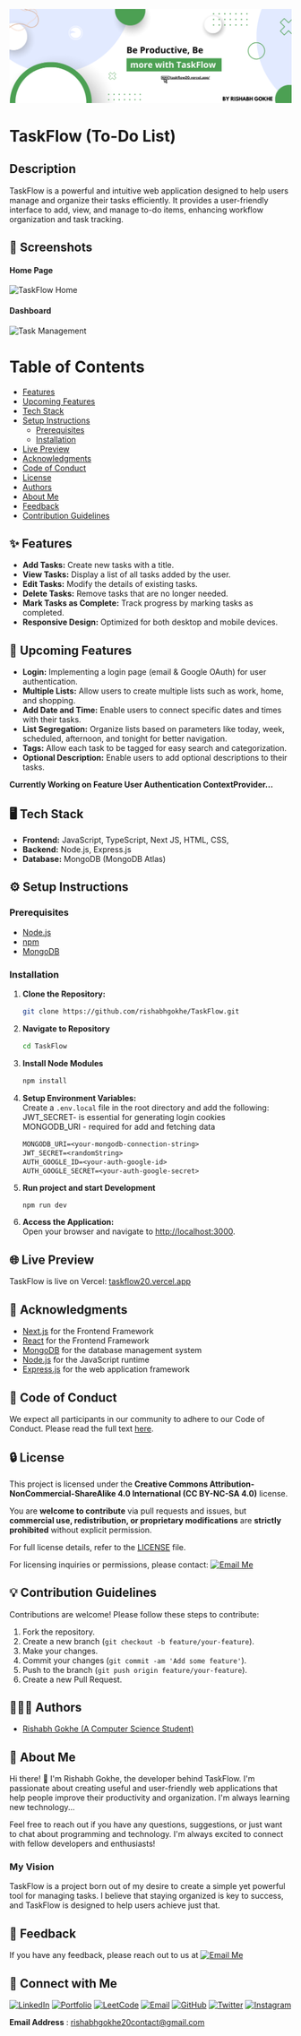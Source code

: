 ![TaskFlow Banner](./public/images/TaskFlow%20Banner.png)

# TaskFlow (To-Do List)

## Description

TaskFlow is a powerful and intuitive web application designed to help users manage and organize their tasks efficiently. It provides a user-friendly interface to add, view, and manage to-do items, enhancing workflow organization and task tracking.

## 📸 Screenshots  

#### Home Page
![TaskFlow Home](https://res.cloudinary.com/dnytagac4/image/upload/v1742009633/TaskFlow-Screenshot-3_dbsrvl.png)  

#### Dashboard  
![Task Management](https://res.cloudinary.com/dnytagac4/image/upload/v1742009633/TaskFlow-Screenshot-1_fgz5ha.png)  

# Table of Contents

  - [Features](#-features)
  - [Upcoming Features](#-upcoming-features)
  - [Tech Stack](#️-tech-stack)
  - [Setup Instructions](#️-setup-instructions)
    - [Prerequisites](#prerequisites)
    - [Installation](#installation)
  - [Live Preview](#-live-preview)
  - [Acknowledgments](#-acknowledgments)
  - [Code of Conduct](#-code-of-conduct)
  - [License](#-license)
  - [Authors](#-authors)
  - [About Me](#-about-me)
  - [Feedback](#-feedback)
  - [Contribution Guidelines](#-contribution-guidelines)

## ✨ Features

- **Add Tasks:** Create new tasks with a title.
- **View Tasks:** Display a list of all tasks added by the user.
- **Edit Tasks:** Modify the details of existing tasks.
- **Delete Tasks:** Remove tasks that are no longer needed.
- **Mark Tasks as Complete:** Track progress by marking tasks as completed.
- **Responsive Design:** Optimized for both desktop and mobile devices.

## 🚀 Upcoming Features

- **Login:** Implementing a login page (email & Google OAuth) for user authentication.
- **Multiple Lists:** Allow users to create multiple lists such as work, home, and shopping.
- **Add Date and Time:** Enable users to connect specific dates and times with their tasks.
- **List Segregation:** Organize lists based on parameters like today, week, scheduled, afternoon, and tonight for better navigation.
- **Tags:** Allow each task to be tagged for easy search and categorization.
- **Optional Description:** Enable users to add optional descriptions to their tasks.

**Currently Working on Feature User Authentication ContextProvider...**


## 🖥️ Tech Stack

- **Frontend:** JavaScript, TypeScript, Next JS, HTML, CSS, 
- **Backend:** Node.js, Express.js
- **Database:** MongoDB (MongoDB Atlas)

## ⚙️ Setup Instructions

### Prerequisites

- [Node.js](https://nodejs.org/)
- [npm](https://www.npmjs.com/)
- [MongoDB](https://www.mongodb.com/)

### Installation

1. **Clone the Repository:**
   ```bash
   git clone https://github.com/rishabhgokhe/TaskFlow.git

2. **Navigate to Repository**
    ```bash
    cd TaskFlow

3. **Install Node Modules**
    ```bash
    npm install

4. **Setup Environment Variables:**  
   Create a `.env.local` file in the root directory and add the following:  
       JWT_SECRET- is essential for generating login cookies
       <br/>
       MONGODB_URI - required for add and fetching data
       <br/>
   ```plaintext
   MONGODB_URI=<your-mongodb-connection-string>
   JWT_SECRET=<randomString>
   AUTH_GOOGLE_ID=<your-auth-google-id>
   AUTH_GOOGLE_SECRET=<your-auth-google-secret>

5. **Run project and start Development**
    ```bash
    npm run dev

6. **Access the Application:**  
   Open your browser and navigate to [http://localhost:3000](http://localhost:3000).


## 🌐 Live Preview

TaskFlow is live on Vercel: [taskflow20.vercel.app](https://taskflow20.vercel.app/)

## 🙌 Acknowledgments

- [Next.js](https://nextjs.org/) for the Frontend Framework
- [React](https://react.dev/) for the Frontend Framework
- [MongoDB](https://www.mongodb.com/) for the database management system
- [Node.js](https://nodejs.org/) for the JavaScript runtime
- [Express.js](https://expressjs.com/) for the web application framework

## 📜 Code of Conduct

We expect all participants in our community to adhere to our Code of Conduct. Please read the full text [here](CODE_OF_CONDUCT.md).

## 🔒 License  

This project is licensed under the **Creative Commons Attribution-NonCommercial-ShareAlike 4.0 International (CC BY-NC-SA 4.0)** license.

You are **welcome to contribute** via pull requests and issues, but **commercial use, redistribution, or proprietary modifications** are **strictly prohibited** without explicit permission.

For full license details, refer to the [LICENSE](LICENSE) file.

For licensing inquiries or permissions, please contact:
[![Email Me](https://img.shields.io/badge/Email-Me-black?style=flat&logo=gmail&logoColor=white)](mailto:rishabhgokhe20contact@gmail.com)

## 💡 Contribution Guidelines

Contributions are welcome! Please follow these steps to contribute:
1. Fork the repository.
2. Create a new branch (`git checkout -b feature/your-feature`).
3. Make your changes.
4. Commit your changes (`git commit -am 'Add some feature'`).
5. Push to the branch (`git push origin feature/your-feature`).
6. Create a new Pull Request.

## 👨🏻‍💻 Authors

- [Rishabh Gokhe (A Computer Science Student)](https://www.github.com/rishabhgokhe)

## 🚀 About Me

Hi there! 👋 I'm Rishabh Gokhe, the developer behind TaskFlow. I'm passionate about creating useful and user-friendly web applications that help people improve their productivity and organization. I'm always learning new technology...

Feel free to reach out if you have any questions, suggestions, or just want to chat about programming and technology. I'm always excited to connect with fellow developers and enthusiasts!

### My Vision

TaskFlow is a project born out of my desire to create a simple yet powerful tool for managing tasks. I believe that staying organized is key to success, and TaskFlow is designed to help users achieve just that.

## 📨 Feedback

If you have any feedback, please reach out to us at 
[![Email Me](https://img.shields.io/badge/Email-Me-black?style=flat&logo=[YOUR_ICON_URL]&logoColor=white)](mailto:rishabhgokhe20contact@gmail.com)

## 🔗 Connect with Me

[![LinkedIn](https://img.shields.io/badge/LinkedIn-0A66C2?style=for-the-badge&logo=linkedin&logoColor=white)](https://linkedin.com/in/rishabh-gokhe-22168b287)
[![Portfolio](https://img.shields.io/badge/Portfolio-000000?style=for-the-badge&logo=outline&logoColor=white)](https://portfolio-rishabhgokhe.vercel.app/)
[![LeetCode](https://img.shields.io/badge/LeetCode-FFA116?style=for-the-badge&logo=leetcode&logoColor=white)](https://leetcode.com/u/rishabh_gokhe/)
[![Email](https://img.shields.io/badge/Email-D14836?style=for-the-badge&logo=gmail&logoColor=white)](mailto:rishabhgokhe20contact@gmail.com)
[![GitHub](https://img.shields.io/badge/GitHub-181717?style=for-the-badge&logo=github&logoColor=white)](https://github.com/rishabhgokhe)
[![Twitter](https://img.shields.io/badge/Twitter-1DA1F2?style=for-the-badge&logo=x&logoColor=white)](https://twitter.com/rishabhgokhe)
[![Instagram](https://img.shields.io/badge/Instagram-DD2A7B?style=for-the-badge&logo=instagram&logoColor=white)](https://www.instagram.com/rishabh_gokhe)

**Email Address** : [rishabhgokhe20contact@gmail.com](mailto:rishabhgokhe20contact@gmail.com)
